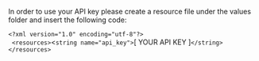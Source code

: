 
 In order to use your API key please create a resource file under the values folder and insert the following code: 
 
` <?xml version="1.0" encoding="utf-8"?>
`  
`  <resources>
`<`string name="api_key">`[ YOUR API KEY ]`</string>`
`  </resources>`